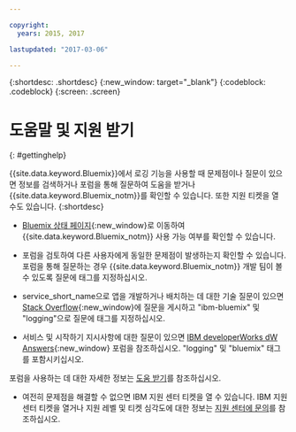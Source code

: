 ```yaml
---

copyright:
  years: 2015, 2017

lastupdated: "2017-03-06"

---
```



{:shortdesc: .shortdesc}
{:new_window: target="_blank"}
{:codeblock: .codeblock}
{:screen: .screen}


# 도움말 및 지원 받기
{: #gettinghelp}

{{site.data.keyword.Bluemix}}에서 로깅 기능을 사용할 때 문제점이나 질문이 있으면 정보를 검색하거나 포럼을 통해 질문하여 도움을 받거나 {{site.data.keyword.Bluemix_notm}}를 확인할 수 있습니다. 또한 지원 티켓을 열 수도 있습니다.
{:shortdesc}

* [Bluemix 상태 페이지](https://developer.ibm.com/bluemix/support/#status){:new_window}로 이동하여 {{site.data.keyword.Bluemix_notm}} 사용 가능 여부를 확인할 수 있습니다.

* 포럼을 검토하여 다른 사용자에게 동일한 문제점이 발생하는지 확인할 수 있습니다. 포럼을 통해 질문하는 경우 {{site.data.keyword.Bluemix_notm}} 개발 팀이 볼 수 있도록 질문에 태그를 지정하십시오.
<!--Insert the appropriate Stack Overflow tag for your service for <service_keyword> in URL and text below:  -->
  * service_short_name으로 앱을 개발하거나 배치하는 데 대한 기술 질문이 있으면 [Stack Overflow](http://stackoverflow.com/search?q=logging+ibm-bluemix){:new_window}에 질문을 게시하고 "ibm-bluemix" 및 "logging"으로 질문에 태그를 지정하십시오.
<!--Insert the appropriate dW Answers tag for your service for <service_keyword> in URL below:  -->
  * 서비스 및 시작하기 지시사항에 대한 질문이 있으면 [IBM developerWorks dW Answers](https://developer.ibm.com/answers/topics/logging/?smartspace=bluemix){:new_window} 포럼을 참조하십시오. "logging" 및 "bluemix" 태그를 포함시키십시오. 

포럼을 사용하는 데 대한 자세한 정보는 [도움 받기](https://www.{DomainName}/docs/support/index.html#getting-help)를 참조하십시오.

* 여전히 문제점을 해결할 수 없으면 IBM 지원 센터 티켓을 열 수 있습니다. IBM 지원 센터 티켓을 열거나 지원 레벨 및 티켓 심각도에 대한 정보는 [지원 센터에 문의](https://www.{DomainName}/docs/support/index.html#contacting-support)를 참조하십시오.

